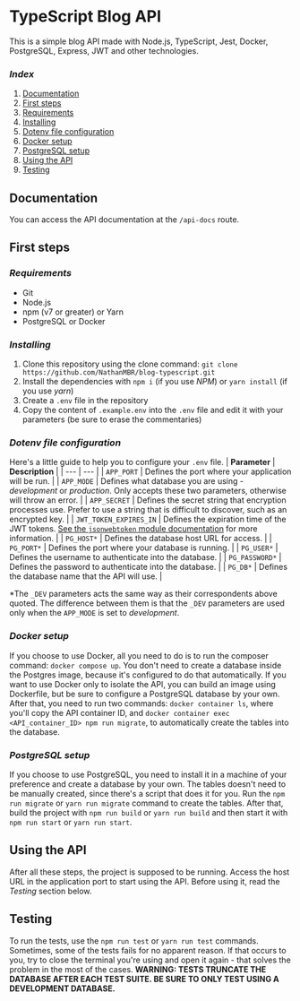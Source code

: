 # TypeScript Blog API
This is a simple blog API made with Node.js, TypeScript, Jest, Docker, PostgreSQL, Express, JWT and other technologies.

### _Index_
1. [Documentation](https://github.com/NathanMBR/blog-typescript#documentation)
2. [First steps](https://github.com/NathanMBR/blog-typescript#first-steps)
3. [Requirements](https://github.com/NathanMBR/blog-typescript#requirements)
4. [Installing](https://github.com/NathanMBR/blog-typescript#installing)
5. [Dotenv file configuration](https://github.com/NathanMBR/blog-typescript#dotenv-file-configuration)
6. [Docker setup](https://github.com/NathanMBR/blog-typescript#docker-setup)
7. [PostgreSQL setup](https://github.com/NathanMBR/blog-typescript#postgresql-setup)
8. [Using the API](https://github.com/NathanMBR/blog-typescript#using-the-api)
9. [Testing](https://github.com/NathanMBR/blog-typescript#testing)

## Documentation
You can access the API documentation at the `/api-docs` route.

## First steps
### _Requirements_
* Git
* Node.js
* npm (v7 or greater) or Yarn
* PostgreSQL or Docker

### _Installing_
1. Clone this repository using the clone command: `git clone https://github.com/NathanMBR/blog-typescript.git`
2. Install the dependencies with `npm i` (if you use _NPM_) or `yarn install` (if you use _yarn_)
3. Create a `.env` file in the repository
4. Copy the content of `.example.env` into the `.env` file and edit it with your parameters (be sure to erase the commentaries)

### _Dotenv file configuration_
Here's a little guide to help you to configure your `.env` file.
| **Parameter** | **Description** |
| --- | --- |
| `APP_PORT` | Defines the port where your application will be run. |
| `APP_MODE` | Defines what database you are using - *development* or *production*. Only accepts these two parameters, otherwise will throw an error. |
| `APP_SECRET` | Defines the secret string that encryption processes use. Prefer to use a string that is difficult to discover, such as an encrypted key. |
| `JWT_TOKEN_EXPIRES_IN` | Defines the expiration time of the JWT tokens. [See the `jsonwebtoken` module documentation](https://www.npmjs.com/package/jsonwebtoken) for more information. |
| `PG_HOST*` | Defines the database host URL for access. |
| `PG_PORT*` | Defines the port where your database is running. |
| `PG_USER*` | Defines the username to authenticate into the database. |
| `PG_PASSWORD*` | Defines the password to authenticate into the database. |
| `PG_DB*` | Defines the database name that the API will use. |

*The `_DEV` parameters acts the same way as their correspondents above quoted. The difference between them is that the `_DEV` parameters are used only when the `APP_MODE` is set to *development*.

### _Docker setup_
If you choose to use Docker, all you need to do is to run the composer command: `docker compose up`. You don't need to create a database inside the Postgres image, because it's configured to do that automatically. If you want to use Docker only to isolate the API, you can build an image using Dockerfile, but be sure to configure a PostgreSQL database by your own. After that, you need to run two commands: `docker container ls`, where you'll copy the API container ID, and `docker container exec <API_container_ID> npm run migrate`, to automatically create the tables into the database.

### _PostgreSQL setup_
If you choose to use PostgreSQL, you need to install it in a machine of your preference and create a database by your own. The tables doesn't need to be manually created, since there's a script that does it for you. Run the `npm run migrate` or `yarn run migrate` command to create the tables. After that, build the project with `npm run build` or `yarn run build` and then start it with `npm run start` or `yarn run start`.

## Using the API
After all these steps, the project is supposed to be running. Access the host URL in the application port to start using the API. Before using it, read the *Testing* section below.

## Testing
To run the tests, use the `npm run test` or `yarn run test` commands. Sometimes, some of the tests fails for no apparent reason. If that occurs to you, try to close the terminal you're using and open it again - that solves the problem in the most of the cases.
**WARNING: TESTS TRUNCATE THE DATABASE AFTER EACH TEST SUITE. BE SURE TO ONLY TEST USING A DEVELOPMENT DATABASE.**
